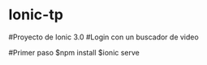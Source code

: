 # Ionic-tp

#Proyecto de Ionic 3.0
#Login con un buscador de video

#Primer paso
$npm install
$ionic serve
